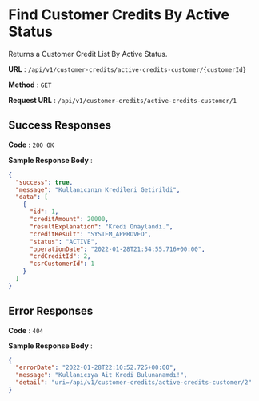 # Find Customer Credits By Active Status

Returns a Customer Credit List By Active Status.

**URL** : `/api/v1/customer-credits/active-credits-customer/{customerId}`

**Method** : `GET`

**Request URL** : `/api/v1/customer-credits/active-credits-customer/1`

## Success Responses

**Code** : `200 OK`

**Sample Response Body** :

```json
{
  "success": true,
  "message": "Kullanıcının Kredileri Getirildi",
  "data": [
    {
      "id": 1,
      "creditAmount": 20000,
      "resultExplanation": "Kredi Onaylandı.",
      "creditResult": "SYSTEM_APPROVED",
      "status": "ACTIVE",
      "operationDate": "2022-01-28T21:54:55.716+00:00",
      "crdCreditId": 2,
      "csrCustomerId": 1
    }
  ]
}
```

## Error Responses

**Code** : `404`

**Sample Response Body** :

```json
{
  "errorDate": "2022-01-28T22:10:52.725+00:00",
  "message": "Kullanıcıya Ait Kredi Bulunanamdı!",
  "detail": "uri=/api/v1/customer-credits/active-credits-customer/2"
}
```